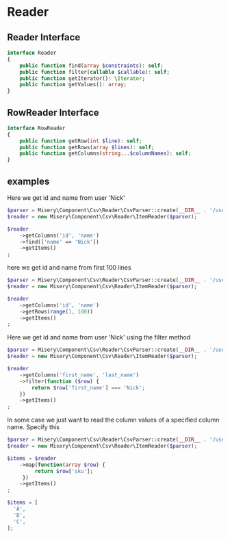# Reader

## Reader Interface

```php
interface Reader
{
    public function find(array $constraints): self;
    public function filter(callable $callable): self;
    public function getIterator(): \Iterator;
    public function getValues(): array;
}
```

## RowReader Interface
```php
interface RowReader
{
    public function getRow(int $line): self;
    public function getRows(array $lines): self;
    public function getColumns(string...$columnNames): self;
}
```

## examples

Here we get id and name from user 'Nick'

```php
$parser = Misery\Component\Csv\Reader\CsvParser::create(__DIR__ . '/users.csv');
$reader = new Misery\Component\Csv\Reader\ItemReader($parser);

$reader
    ->getColumns('id', 'name')
    ->find(['name' => 'Nick'])
    ->getItems()
;
```

here we get id and name from first 100 lines

```php
$parser = Misery\Component\Csv\Reader\CsvParser::create(__DIR__ . '/users.csv');
$reader = new Misery\Component\Csv\Reader\ItemReader($parser);

$reader
    ->getColumns('id', 'name')
    ->getRows(range(1, 100))
    ->getItems()
;
```

Here we get id and name from user 'Nick' using the filter method

```php
$parser = Misery\Component\Csv\Reader\CsvParser::create(__DIR__ . '/users.csv');
$reader = new Misery\Component\Csv\Reader\ItemReader($parser);

$reader
    ->getColumns('first_name', 'last_name')
    ->filter(function ($row) {
        return $row['first_name'] === 'Nick';
    })
    ->getItems()
;
```

In some case we just want to read the column values of a specified column name.
Specify this 

```php
$parser = Misery\Component\Csv\Reader\CsvParser::create(__DIR__ . '/users.csv');
$reader = new Misery\Component\Csv\Reader\ItemReader($parser);

$items = $reader
    ->map(function(array $row) {
         return $row['sku'];
     })
    ->getItems()
;

$items = [
  'A',
  'B',
  'C',
];
```
